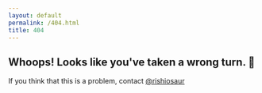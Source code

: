 ```yaml
---
layout: default
permalink: /404.html
title: 404
---
```


## Whoops! Looks like you've taken a wrong turn. 😬
If you think that this is a problem, contact <a  class="no-underline bg-{{ site.brand_color }}" href="https://twitter.com/rishiosaur">@rishiosaur</a>